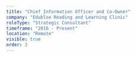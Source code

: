 ```yaml
---
title: "Chief Information Officer and Co-Owner"
company: "Edublox Reading and Learning Clinic"
roleType: "Strategic Consultant"
timeframe: "2016 - Present"
location: "Remote"
visible: true 
order: 3
---
```


